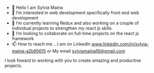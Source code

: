 - 👋 Hello I am Sylvia Maina
- 👀 I’m interested in web development specifically front end web development
- 🌱 I’m currently learning Redux and also working on a couple of individual projects to strengthen my react js skills
- 💞️ I’m looking to collaborate on full-time projects on the react js framework
- 📫 How to reach me ...I am on LinkedIn www.linkedin.com/in/sylvia-maina-a2b95615 or My email sylviamaina16@gmail.com

I look foward to working with you to create amazing and productive projects.
